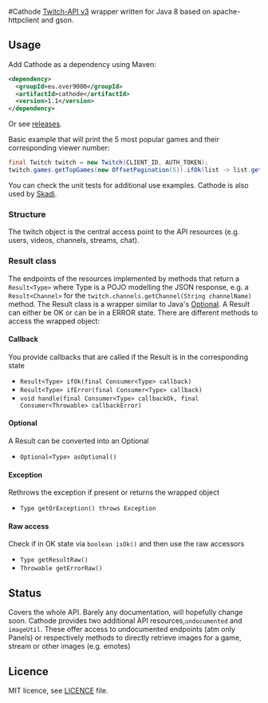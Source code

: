#Cathode
[Twitch-API v3](https://github.com/justintv/Twitch-API) wrapper written for Java 8 based on apache-httpclient and gson.

## Usage
Add Cathode as a dependency using Maven:
```xml
<dependency>
  <groupId>eu.over9000</groupId>
  <artifactId>cathode</artifactId>
  <version>1.1</version>
</dependency>
```
Or see [releases](https://github.com/s1mpl3x/cathode/releases).

Basic example that will print the 5 most popular games and their corresponding viewer number:
```java
final Twitch twitch = new Twitch(CLIENT_ID, AUTH_TOKEN);
twitch.games.getTopGames(new OffsetPagination(5)).ifOk(list -> list.getTop().forEach(game -> System.out.println(game.getGame().getName() + " = " + game.getViewers())));
```
You can check the unit tests for additional use examples.
Cathode is also used by [Skadi](https://github.com/s1mplex/skadi).

### Structure
The twitch object is the central access point to the API resources (e.g. users, videos, channels, streams, chat). 

### Result class
The endpoints of the resources implemented by methods that return a `Result<Type>` where Type is a POJO modelling the JSON response, e.g. a `Result<Channel>` for the `twitch.channels.getChannel(String channelName)` method. The Result class is a wrapper similar to Java's [Optional](https://docs.oracle.com/javase/8/docs/api/java/util/Optional.html). A Result can either be OK or can be in a ERROR state. There are different methods to access the wrapped object:

#### Callback
You provide callbacks that are called if the Result is in the corresponding state
* `Result<Type> ifOk(final Consumer<Type> callback)`
* `Result<Type> ifError(final Consumer<Type> callback)`
* `void handle(final Consumer<Type> callbackOk, final Consumer<Throwable> callbackError)`

#### Optional
A Result can be converted into an Optional
* `Optional<Type> asOptional()`

#### Exception 
Rethrows the exception if present or returns the wrapped object
* `Type getOrException() throws Exception`

#### Raw access
Check if in OK state via `boolean isOk()` and then use the raw accessors
* `Type getResultRaw()`
* `Throwable getErrorRaw()`

## Status
Covers the whole API. Barely any documentation, will hopefully change soon.
Cathode provides two additional API resources,`undocumented` and `imageUtil`. These offer access to undocumented endpoints (atm only Panels) or respectively methods to directly retrieve images for a game, stream or other images (e.g. emotes)

## Licence
MIT licence, see [LICENCE](LICENCE) file.
